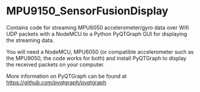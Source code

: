 # MPU9150_SensorFusionDisplay
Contains code for streaming MPU6050 accelerometer/gyro data over Wifi UDP packets with a NodeMCU to a Python PyQTGraph GUI for displaying the streaming data.

You will need a NodeMCU, MPU6050 (or compatible accelerometer such as the MPU9050, the code works for both) and install PyQTGraph to display the received packets on your computer.

More information on PyQTGraph can be found at
https://github.com/pyqtgraph/pyqtgraph
